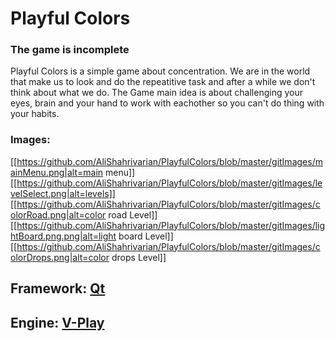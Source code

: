 # Playful Colors
### The game is incomplete

Playful Colors is a simple game about concentration. We are in the world that make us to look and do the repeatitive task and after a while we don't think about what we do.
The Game main idea is about challenging your eyes, brain and your hand to work with eachother so you can't do thing with your habits.

### Images: 
[[https://github.com/AliShahrivarian/PlayfulColors/blob/master/gitImages/mainMenu.png|alt=main menu]]
[[https://github.com/AliShahrivarian/PlayfulColors/blob/master/gitImages/levelSelect.png|alt=levels]]
[[https://github.com/AliShahrivarian/PlayfulColors/blob/master/gitImages/colorRoad.png|alt=color road Level]]
[[https://github.com/AliShahrivarian/PlayfulColors/blob/master/gitImages/lightBoard.png.png|alt=light board Level]]
[[https://github.com/AliShahrivarian/PlayfulColors/blob/master/gitImages/colorDrops.png|alt=color drops Level]]





## Framework: [Qt](https://www.qt.io/)
## Engine: [V-Play](http://v-play.net/)
